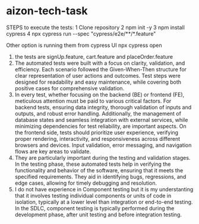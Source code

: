 # aizon-tech-task
STEPS to execute the tests:
1 Clone repository 
2 npm init -y 
3 npm install cypress 
4 npx cypress run --spec "cypress/e2e/**/*.feature"

Other option is running them from cypress UI
npx cypress open

1) the tests are signUp.feature, cart.feature and placeOrder.feature
2) The automated tests were built with a focus on clarity, validation, and efficiency. Each scenario followed the Given-When-Then structure for clear representation of user actions and outcomes. Test steps were designed for readability and easy maintenance, while covering both positive cases for comprehensive validation.
3) In every test, whether focusing on the backend (BE) or frontend (FE), meticulous attention must be paid to various critical factors. For backend tests, ensuring data integrity, thorough validation of inputs and outputs, and robust error handling. Additionally, the management of database states and seamless integration with external services, while minimizing dependencies for test reliability, are important aspects. On the frontend side, tests should prioritize user experience, verifying proper rendering, interactivity, and responsiveness across different browsers and devices. Input validation, error messaging, and navigation flows are key areas to validate.
4) They are particularly important during the testing and validation stages. In the testing phase, these automated tests help in verifying the functionality and behavior of the software, ensuring that it meets the specified requirements. They aid in identifying bugs, regressions, and edge cases, allowing for timely debugging and resolution.
5) I do not have experience in Component testing but it is my understanting that it involves testing individual components or units of code in isolation, typically at a lower level than integration or end-to-end testing. In the SDLC, component testing is typically performed during the development phase, after unit testing and before integration testing.
